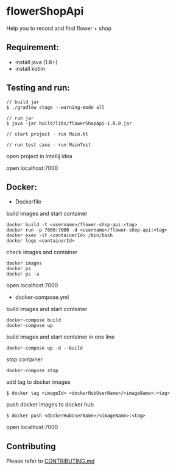 # flowerShopApi

Help you to record and find flower + shop

## Requirement:

 - install java (1.8+)
 - install kotlin

## Testing and run:

```
// build jar
$ ./gradlew stage --warning-mode all

// run jar
$ java -jar build/libs/flowerShopApi-1.0.0.jar

// start project - run Main.kt

// run test case - run MainTest
```

open project in intellij idea

open localhost:7000

## Docker:

- Dockerfile

build images and start container
```
docker build -t <username>/flower-shop-api:<tag> .
docker run -p 7000:7000 -d <username>/flower-shop-api:<tag>
docker exec -it <containerId> /bin/bash
docker logs <containerId>
```

check images and container
```
docker images
docker ps
docker ps -a
```

open localhost:7000

- docker-compose.yml

build images and start container
```
docker-compose build
docker-compose up
```

build images and start container in one line
```
docker-compose up -d --build
```

stop container
```
docker-compose stop
```

add tag to docker images
```
$ docker tag <imageId> <dockerHubUserName>/<imageName>:<tag>
```

push docker images to docker hub
```
$ docker push <dockerHubUserName>/<imageName>:<tag>
```

open localhost:7000

## Contributing

Please refer to [CONTRIBUTING.md](https://github.com/yeukfei02/flowerShopApi/blob/master/CONTRIBUTING.md)